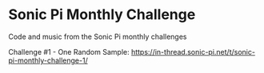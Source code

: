 # Sonic Pi Monthly Challenge
Code and music from the Sonic Pi monthly challenges

Challenge #1 - One Random Sample:
https://in-thread.sonic-pi.net/t/sonic-pi-monthly-challenge-1/
